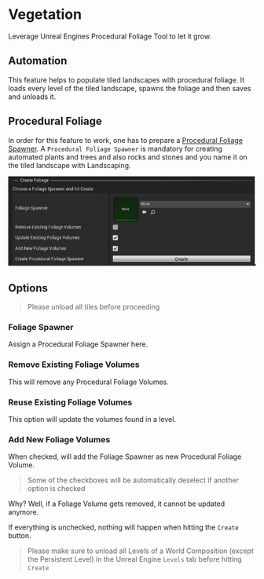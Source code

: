 # Vegetation

Leverage Unreal Engines Procedural Foliage Tool to let it grow.

## Automation

This feature helps to populate tiled landscapes with procedural foliage. It loads every level of the tiled landscape, spawns the foliage and then saves and unloads it.

## Procedural Foliage

In order for this feature to work, one has to prepare a [Procedural Foliage Spawner](https://docs.unrealengine.com/en-US/BuildingWorlds/OpenWorldTools/ProceduralFoliage/QuickStart/index.html). A `Procedural Foliage Spawner` is mandatory for creating automated plants and trees and also rocks and stones and you name it on the tiled landscape with Landscaping.

![Open World Automation](_media/ue4_landscaping_openworld.jpg)

## Options

> Please unload all tiles before proceeding

### Foliage Spawner

Assign a Procedural Foliage Spawner here.

### Remove Existing Foliage Volumes

This will remove any Procedural Foliage Volumes.

### Reuse Existing Foliage Volumes

This option will update the volumes found in a level.

### Add New Foliage Volumes

When checked, will add the Foliage Spawner as new Procedural Foliage Volume.

> Some of the checkboxes will be automatically deselect if another option is checked

Why? Well, if a Foliage Volume gets removed, it cannot be updated anymore.

If everything is unchecked, nothing will happen when hitting the `Create` button.

> Please make sure to unload all Levels of a World Composition (except the Persistent Level) in the Unreal Engine `Levels` tab before hitting `Create`
